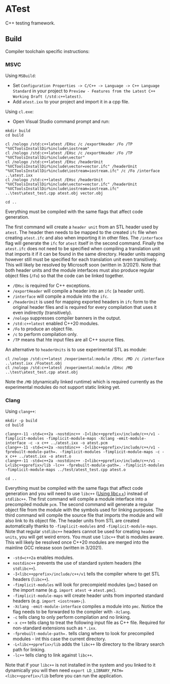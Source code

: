 # ATest

C++ testing framework.

## Build

Compiler toolchain specific instructions:

### MSVC

Using `MSBuild`:

-   Set `Configuration Properties -> C/C++ -> Language -> C++ Language Standard` in your project to `Preview - Features from the Latest C++ Working Draft (/std:c++latest)`.
-   Add `atest.ixx` to your project and import it in a cpp file.

Using `cl.exe`:

-   Open Visual Studio command prompt and run:

```
mkdir build
cd build

cl /nologo /std:c++latest /EHsc /c /exportHeader /Fo /TP "%VCToolsInstallDir%include\iostream"
cl /nologo /std:c++latest /EHsc /c /exportHeader /Fo /TP "%VCToolsInstallDir%include\vector"
cl /nologo /std:c++latest /EHsc /headerUnit "%VCToolsInstallDir%include\vector=vector.ifc" /headerUnit "%VCToolsInstallDir%include\iostream=iostream.ifc" /c /Fo /interface ..\atest.ixx
cl /nologo /std:c++latest /EHsc /headerUnit "%VCToolsInstallDir%include\vector=vector.ifc" /headerUnit "%VCToolsInstallDir%include\iostream=iostream.ifc" ..\test\atest_test.cpp atest.obj vector.obj

cd ..
```

Everything must be compiled with the same flags that affect code generation.

The first command will create a `header unit` from an STL header used by `atest`. The header then needs to be mapped to the created `ifc` file when creating `atest.ifc` and also when importing it in other files. The `/interface` flag will generate the `ifc` for `atest` itself in the second command. Finally the `atest.ifc` does not need to be specified when compiling a translation unit that imports it if it can be found in the same directory. Header units mapping however still must be specified for each translation unit even transitively. This will likely be resolved by Microsoft soon (written in 3/2021). Note that both header units and the module interfaces must also produce regular object files (`/Fo`) so that the code can be linked together.

-   `/EHsc` is required for C++ exceptions.
-   `/exportHeader` will compile a header into an `ifc` (a header unit).
-   `/interface` will compile a module into the `ifc`.
-   `/headerUnit` is used for mapping exported headers in `ifc` form to the original header files and is required for every compilation that uses it even indirectly (transitively).
-   `/nologo` suppresses compiler banners in the output.
-   `/std:c++latest` enabled C++20 modules.
-   `/Fo` to produce an object file.
-   `/c` to perform compilation only.
-   `/TP` means that hte input files are all C++ source files.

An alternative to `headerUnits` is to use experimental STL as module:

```
cl /nologo /std:c++latest /experimental:module /EHsc /MD /c /interface ..\atest.ixx /Foatest.obj
cl /nologo /std:c++latest /experimental:module /EHsc /MD ..\test\atest_test.cpp atest.obj
```

Note the `/MD` (dynamically linked runtime) which is required currently as the experimental modules do not support static linking yet.

### Clang

Using `clang++`:

```
mkdir -p build
cd build

clang++-11 -std=c++2a -nostdinc++ -I<libc++pprefix>/include/c++/v1 -fimplicit-modules -fimplicit-module-maps -Xclang -emit-module-interface -c -x c++ ../atest.ixx -o atest.pcm
clang++-11 -std=c++2a -nostdinc++ -I<libc++pprefix>/include/c++/v1 -fprebuilt-module-path=. -fimplicit-modules -fimplicit-module-maps -c -x c++ ../atest.ixx -o atest.o
clang++-11 -std=c++2a -nostdinc++ -I<libc++pprefix>/include/c++/v1 -L<libc++pprefix>/lib -lc++ -fprebuilt-module-path=. -fimplicit-modules -fimplicit-module-maps ../test/atest_test.cpp atest.o

cd ..
```

Everything must be compiled with the same flags that affect code generation and you will need to use `libc++` ([Using libc++](https://libcxx.llvm.org/docs/UsingLibcxx.html)) instead of `stdlibc++`. The first command will compile a module interface into a precompiled module `pcm`. The second command will generate a regular object file from the module with the symbols used for linking purposes. The third command will compile the source file that imports the module and will also link to its object file. The header units from STL are created automatically thanks to `-fimplicit-modules` and `-fimplicit-module-maps`. Note that regular `stdlibc++` headers cannot be used for creating `header units`, you will get weird errors. You must use `libc++` that is modules aware. This will likely be resolved once C++20 modules are merged into the mainline GCC release soon (written in 3/2021).

-   `-std=c++2a` enables modules.
-   `nostdinc++` prevents the use of standard system headers (the `stdlibc++`).
-   `-I<libc++pprefix>/include/c++/v1` tells the compiler where to get STL headers (`libc++`).
-   `-fimplicit-modules` will look for precompield modules (`pmc`) based on the import name (e.g. `import atest` -> `atest.pmc`).
-   `-fimplicit-module-maps` will create header units from imported standard headers (e.g. `import <iostream>;`).
-   `-Xclang -emit-module-interface` compiles a module into `pmc`. Notice the flag needs to be forwarded to the compiler with `-Xclang`.
-   `-c` tells clang to only perform compilation and no linking.
-   `-x c++` tells clang to treat the following input file as C++ file. Required for non-standard extensions such as `*.ixx`.
-   `-fprebuilt-module-path=.` tells clang where to look for precompiled modules - int this case the current directory.
-   `-L<libc++pprefix>/lib` adds the `libc++` lib directory to the library search path for linking.
-   `-lc++` tells clang to link against `libc++`.

Note that if your `libc++` is not installed in the system and you linked to it dynamically you will then need `export LD_LIBRARY_PATH=<libc++pprefix>/lib` before you can run the application.
